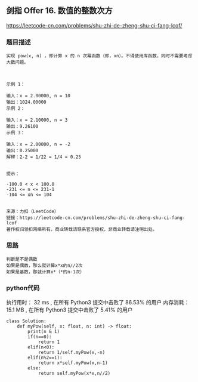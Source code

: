 ## 剑指 Offer 16. 数值的整数次方


https://leetcode-cn.com/problems/shu-zhi-de-zheng-shu-ci-fang-lcof/


### 题目描述

```
实现 pow(x, n) ，即计算 x 的 n 次幂函数（即，xn）。不得使用库函数，同时不需要考虑大数问题。

 

示例 1：

输入：x = 2.00000, n = 10
输出：1024.00000
示例 2：

输入：x = 2.10000, n = 3
输出：9.26100
示例 3：

输入：x = 2.00000, n = -2
输出：0.25000
解释：2-2 = 1/22 = 1/4 = 0.25
 

提示：

-100.0 < x < 100.0
-231 <= n <= 231-1
-104 <= xn <= 104
 

来源：力扣（LeetCode）
链接：https://leetcode-cn.com/problems/shu-zhi-de-zheng-shu-ci-fang-lcof
著作权归领扣网络所有。商业转载请联系官方授权，非商业转载请注明出处。

```



### 思路

```
判断是不是偶数
如果是偶数，那么就计算x*x的n//2次
如果是基数，那就计算x*（*的n-1次）
```



### python代码
执行用时：
32 ms
, 在所有 Python3 提交中击败了
86.53%
的用户
内存消耗：
15.1 MB
, 在所有 Python3 提交中击败了
5.41%
的用户
```
class Solution:
    def myPow(self, x: float, n: int) -> float:
        print(n & 1)
        if(n==0):
            return 1
        elif(n<0):
            return 1/self.myPow(x,-n)
        elif(n%2==1):
            return x*self.myPow(x,n-1)
        else:
            return self.myPow(x*x,n//2)
```

